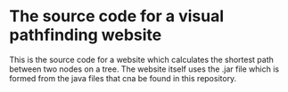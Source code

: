 # The source code for a visual pathfinding website
This is the source code for a website which calculates the shortest path between two nodes on a tree. The website itself uses the .jar file which is formed from the java files that cna be found in this repository.
